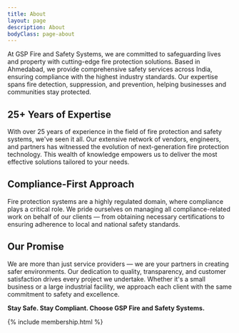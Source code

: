 ```yaml
---
title: About
layout: page
description: About
bodyClass: page-about
---
```


At GSP Fire and Safety Systems, we are committed to safeguarding lives and property with cutting-edge fire protection solutions. Based in Ahmedabad, we provide comprehensive safety services across India, ensuring compliance with the highest industry standards. Our expertise spans fire detection, suppression, and prevention, helping businesses and communities stay protected.

## **25+ Years of Expertise**
With over 25 years of experience in the field of fire protection and safety systems, we've seen it all. Our extensive network of vendors, engineers, and partners has witnessed the evolution of next-generation fire protection technology. This wealth of knowledge empowers us to deliver the most effective solutions tailored to your needs.

## **Compliance-First Approach**
Fire protection systems are a highly regulated domain, where compliance plays a critical role. We pride ourselves on managing all compliance-related work on behalf of our clients — from obtaining necessary certifications to ensuring adherence to local and national safety standards.

## **Our Promise**
We are more than just service providers — we are your partners in creating safer environments. Our dedication to quality, transparency, and customer satisfaction drives every project we undertake. Whether it's a small business or a large industrial facility, we approach each client with the same commitment to safety and excellence.

**Stay Safe. Stay Compliant. Choose GSP Fire and Safety Systems.**

{% include membership.html %}
